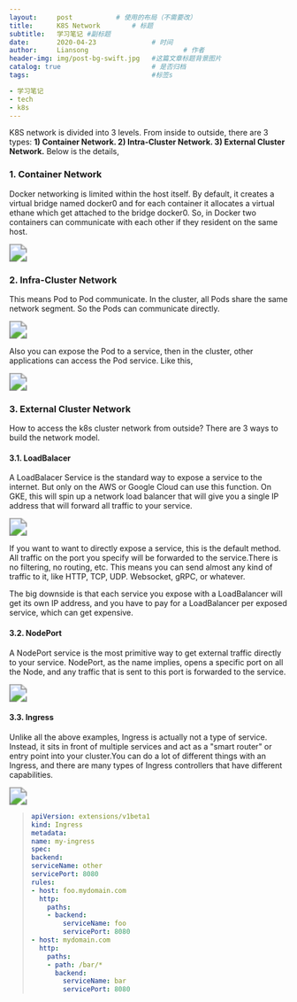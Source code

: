 ```yaml
---
layout:     post   		   # 使用的布局（不需要改）
title:      K8S Network        # 标题
subtitle:   学习笔记 #副标题
date:       2020-04-23 				# 时间
author:     Liansong 						# 作者
header-img: img/post-bg-swift.jpg 	#这篇文章标题背景图片
catalog: true 						# 是否归档
tags:								#标签s

- 学习笔记
- tech
- k8s
---
```


K8S network is divided into 3 levels. From inside to outside, there are 3 types: **1) Container Network. 2) Intra-Cluster Network. 3) External Cluster Network.** Below is the details,

### 1. Container Network

Docker networking is limited within the host itself. By default, it creates a virtual bridge named docker0 and for each container it allocates a virtual ethane which get attached to the bridge docker0. So, in Docker two containers can communicate with each other if they resident on the same host.

<img src="https://cdn.jsdelivr.net/gh/yeliansong/github-blog-PIC/blog-images/007S8ZIlgy1ge43fqcv1xj310e0m2q7z.jpg" style="zoom:200%;" />

### 2. Infra-Cluster Network

This means Pod to Pod communicate. In the cluster, all Pods share the same network segment. So the Pods can communicate directly.

<img src="https://cdn.jsdelivr.net/gh/yeliansong/github-blog-PIC/blog-images/007S8ZIlgy1ge438gf6o3j311y0gejxe.jpg" style="zoom:200%;" />  	   

Also you can expose the Pod to a service, then in the cluster, other applications can access the Pod service. Like this,

<img src="https://cdn.jsdelivr.net/gh/yeliansong/github-blog-PIC/blog-images/007S8ZIlgy1ge43aap8l7j30u00w3wm2.jpg" style="zoom:200%;" />



### 3. External Cluster Network

How to access the k8s cluster network from outside? There are 3 ways to build the network model.

#### 3.1. LoadBalacer

A LoadBalacer Service  is the standard way to expose a service to the internet. But only on the AWS or Google Cloud can use this function. On GKE, this will spin up a network load balancer that will give you a single IP address that will forward all traffic to your service.

<img src="https://cdn.jsdelivr.net/gh/yeliansong/github-blog-PIC/blog-images/007S8ZIlgy1ge3xk6fpu4j30u00x6dnd.jpg" style="zoom:200%;" />

If you want to want to directly expose a service, this is the default method. All traffic on the port you specify will be forwarded to the service.There is no filtering, no routing, etc. This means you can send almost any kind of traffic to it, like HTTP, TCP, UDP. Websocket, gRPC, or whatever.

The big downside is that each service you expose with a LoadBalancer will get its own IP address, and you have to pay for a LoadBalancer per exposed service, which can get expensive.

#### 3.2. NodePort

A NodePort service is the most primitive way to get external traffic directly to your service. NodePort, as the name implies, opens a specific port on all the Node, and any traffic that is sent to this port is forwarded to the service.

<img src="https://cdn.jsdelivr.net/gh/yeliansong/github-blog-PIC/blog-images/007S8ZIlgy1ge3xha2c9xj30u00vpwqh.jpg" style="zoom:200%;" />

#### 3.3. Ingress

Unlike all the above examples, Ingress is actually not a type of service. Instead, it sits in front of multiple services and act as a "smart router" or entry point into your cluster.You can do a lot of different things with an Ingress, and there are many types of Ingress controllers that have different capabilities.

<img src="https://cdn.jsdelivr.net/gh/yeliansong/github-blog-PIC/blog-images/007S8ZIlgy1ge3xshdrdlj31080mg441.jpg" style="zoom:200%;" />

>```yaml
>apiVersion: extensions/v1beta1
>kind: Ingress
>metadata:
>name: my-ingress
>spec:
>backend:
>serviceName: other
>servicePort: 8080
>rules:
> - host: foo.mydomain.com
>   http:
>     paths:
>     - backend:
>         serviceName: foo
>         servicePort: 8080
> - host: mydomain.com
>   http:
>     paths:
>     - path: /bar/*
>       backend:
>         serviceName: bar
>         servicePort: 8080
>```
